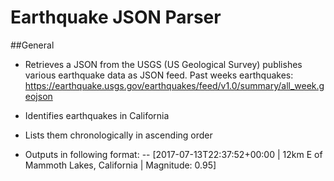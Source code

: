 # Earthquake JSON Parser

##General
- Retrieves a JSON from the USGS (US Geological Survey) publishes various earthquake data as JSON feed. 
Past weeks earthquakes:
https://earthquake.usgs.gov/earthquakes/feed/v1.0/summary/all_week.geojson

- Identifies earthquakes in California
- Lists them chronologically in ascending order
- Outputs in following format:
-- [2017-07-13T22:37:52+00:00 | 12km E of Mammoth Lakes, California | Magnitude: 0.95]

